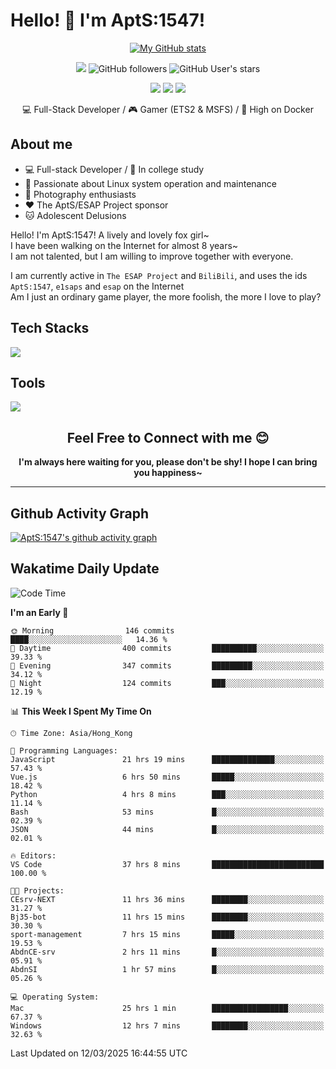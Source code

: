# Hello! 👋 I'm AptS:1547! 

<div align="center">

 [![My GitHub stats](https://github-readme-stats.vercel.app/api?username=AptS-1547&show_icons=true&theme=transparent)](https://github.com/AptS-1547)

 ![](https://komarev.com/ghpvc/?username=AptS-1547&color=blue&style=flat-square)
 ![GitHub followers](https://img.shields.io/github/followers/AptS-1547?style=flat-square)
 ![GitHub User's stars](https://img.shields.io/github/stars/AptS-1547?style=flat-square)
 
 [![](https://img.shields.io/badge/website-4493f8?style=for-the-badge&logo=About.me&logoColor=white)](https://esaps.net/)
 [![](https://img.shields.io/badge/RSS-4493f8?style=for-the-badge&logo=rss&logoColor=white)](https://esaps.net/feed/)
 [![](https://img.shields.io/badge/Email-4493f8?style=for-the-badge&logo=gmail&logoColor=white)](mailto:apts-1547@esaps.net)

 💻 Full-Stack Developer / 🎮 Gamer (ETS2 & MSFS) / 🐋 High on Docker

</div>

## About me

- 💻 Full-stack Developer / 🏫 In college study
- 📶 Passionate about Linux system operation and maintenance
- 📸 Photography enthusiasts
- ❤ The AptS/ESAP Project sponsor
- 🐱 Adolescent Delusions

Hello! I'm AptS:1547! A lively and lovely fox girl~  
I have been walking on the Internet for almost 8 years~  
I am not talented, but I am willing to improve together with everyone.  

I am currently active in `The ESAP Project` and `BiliBili`, and uses the ids `AptS:1547`, `e1saps` and `esap` on the Internet  
Am I just an ordinary game player, the more foolish, the more I love to play?  

## Tech Stacks
<a href="https://skillicons.dev">
  <img src="https://skillicons.dev/icons?i=py,arduino,php,html,css,javascript,typescript,bash,java,kotlin,vue,go,nodejs,cpp,rust,tailwind" />
</a>
   
## Tools

<a href="https://skillicons.dev">
  <img src="https://skillicons.dev/icons?i=ae,pr,ps,au,blender,visualstudio,vscode,androidstudio,idea,anaconda,gradle,maven,npm,vite,yarn,cloudflare,docker,git,github,githubactions,jenkins,nginx,workers,wordpress,sentry,grafana,prometheus,postgres,mysql,mongodb,redis" />
</a>

## <div align="center"> Feel Free to Connect with me 😊 </div>

**<div align="center">I'm always here waiting for you, please don't be shy! I hope I can bring you happiness~</div>**

----------------------

## Github Activity Graph

[![AptS:1547's github activity graph](https://github-readme-activity-graph.vercel.app/graph?username=AptS-1547&theme=react-dark)](https://github.com/AptS-1547)

## Wakatime Daily Update

<!--START_SECTION:waka-->
![Code Time](http://img.shields.io/badge/Code%20Time-332%20hrs%204%20mins-blue)

**I'm an Early 🐤** 

```text
🌞 Morning                146 commits         ████░░░░░░░░░░░░░░░░░░░░░   14.36 % 
🌆 Daytime                400 commits         ██████████░░░░░░░░░░░░░░░   39.33 % 
🌃 Evening                347 commits         █████████░░░░░░░░░░░░░░░░   34.12 % 
🌙 Night                  124 commits         ███░░░░░░░░░░░░░░░░░░░░░░   12.19 % 
```


📊 **This Week I Spent My Time On** 

```text
🕑︎ Time Zone: Asia/Hong_Kong

💬 Programming Languages: 
JavaScript               21 hrs 19 mins      ██████████████░░░░░░░░░░░   57.43 % 
Vue.js                   6 hrs 50 mins       █████░░░░░░░░░░░░░░░░░░░░   18.42 % 
Python                   4 hrs 8 mins        ███░░░░░░░░░░░░░░░░░░░░░░   11.14 % 
Bash                     53 mins             █░░░░░░░░░░░░░░░░░░░░░░░░   02.39 % 
JSON                     44 mins             █░░░░░░░░░░░░░░░░░░░░░░░░   02.01 % 

🔥 Editors: 
VS Code                  37 hrs 8 mins       █████████████████████████   100.00 % 

🐱‍💻 Projects: 
CEsrv-NEXT               11 hrs 36 mins      ████████░░░░░░░░░░░░░░░░░   31.27 % 
Bj35-bot                 11 hrs 15 mins      ████████░░░░░░░░░░░░░░░░░   30.30 % 
sport-management         7 hrs 15 mins       █████░░░░░░░░░░░░░░░░░░░░   19.53 % 
AbdnCE-srv               2 hrs 11 mins       █░░░░░░░░░░░░░░░░░░░░░░░░   05.91 % 
AbdnSI                   1 hr 57 mins        █░░░░░░░░░░░░░░░░░░░░░░░░   05.26 % 

💻 Operating System: 
Mac                      25 hrs 1 min        █████████████████░░░░░░░░   67.37 % 
Windows                  12 hrs 7 mins       ████████░░░░░░░░░░░░░░░░░   32.63 % 
```


 Last Updated on 12/03/2025 16:44:55 UTC
<!--END_SECTION:waka-->
